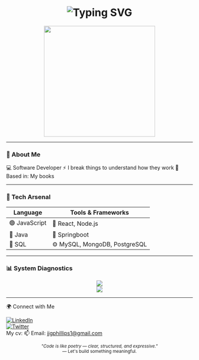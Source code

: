 <h1 align="center"><img src="https://readme-typing-svg.herokuapp.com/?font=Fira+Code&size=24&pause=1000&color=00FF00&center=true&vCenter=true&width=435&lines=Welcome+to+my+realm...;Initialising+profile;Software+developer+%F0%9F%94%91" alt="Typing SVG" /></h1>

<p align="center">
  <img src="https://media.giphy.com/media/qgQUggAC3Pfv687qPC/giphy.gif" width="300" />
</p>

---

### 🧠 About Me

💻 Software Developer
⚡ I break things to understand how they work
📍 Based in: My books

---

### 💾 Tech Arsenal

| Language     | Tools & Frameworks    | 
|--------------|------------------------|
| 🟢 JavaScript | 🧩 React, Node.js       | 
| 🐍 Java       | 🧠 Springboot           | 
| 🔵 SQL | ⚙️ MySQL, MongoDB, PostgreSQL     |

---

### 📊 System Diagnostics

<p align="center">
  <img src="https://github-readme-stats.vercel.app/api?username=JuanJGP10&show_icons=true&theme=radical&hide_border=true" />
  <br>
  <img src="https://github-readme-stats.vercel.app/api/top-langs/?username=JuanJGP10&layout=compact&theme=radical&hide_border=true" />
</p>

---

🌍 Connect with Me

[![LinkedIn](https://img.shields.io/badge/-LinkedIn-0e76a8?style=flat&logo=linkedin&logoColor=white)](https://linkedin.com/in/JuanJGP10)  
[![Twitter](https://img.shields.io/badge/-Twitter-1da1f2?style=flat&logo=twitter&logoColor=white)](https://twitter.com/JuanJGPdev)  
My cv: 
📫 Email: jjgphillips1@gmail.com

<p align="center"> <sub><i>"Code is like poetry — clear, structured, and expressive."</i></sub><br> <sub>— Let's build something meaningful.</sub> </p>
